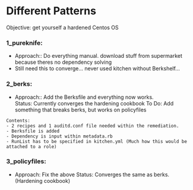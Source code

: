 # Different Patterns

Objective: get yourself a hardened Centos OS



### 1_pureknife: 
 - Approach:: Do everything manual. download stuff from supermarket because theres no dependency solving  
 - Still need this to converge... never used kitchen without Berkshelf...  


 ### 2_berks:
  - Approach:: Add the Berksfile and everything now works.  
  Status: Currently converges the hardening cookbook
  To Do: Add something that breaks berks, but works on policyfiles
```
Contents:
- 2 recipes and 1 auditd.conf file needed within the remediation.
- Berksfile is added 
- Dependency is input within metadata.rb
- RunList has to be specified in kitchen.yml (Much how this would be attached to a role)
```


### 3_policyfiles:
  - Approach: Fix the above
  Status: Converges the same as berks. (Hardening cookbook)